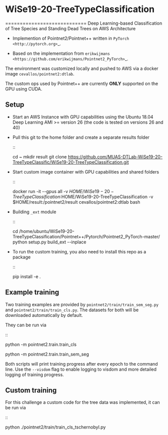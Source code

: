 


# WiSe19-20-TreeTypeClassification
============================
Deep Learning-based Classification of Tree Species and Standing Dead Trees on AWS Architecture

* Implemention of Pointnet2/Pointnet++ written in `PyTorch <http://pytorch.org>`_.

* Based on the implementation from `erikwijmans <https://github.com/erikwijmans/Pointnet2_PyTorch>`_.

The environment was customized locally and pushed to AWS via a docker image ``cevallos/pointnet2:dtlab``.

The custom ops used by Pointnet++ are currently **ONLY** supported on the GPU using CUDA.

Setup
-----

* Start an AWS Instance with GPU capabilities using the Ubuntu 18.04 Deep Learning AMI >= version 26 (the code is tested on versions 26 and 40)

* Pull this git to the home folder and create a separate results folder

  ::

    cd ~
    mkdir result
    git clone https://github.com/MUAS-DTLab-WiSe19-20-TreeTypeClassific/WiSe19-20-TreeTypeClassification.git

* Start custom image container with GPU capabilities and shared folders

  ::

    docker run -it --gpus all -v $HOME/WiSe19-20-TreeTypeClassification:$HOME/WiSe19-20-TreeTypeClassification -v $HOME/result:/pointnet2/result cevallos/pointnet2:dtlab bash
    
* Building `_ext` module

  ::

    cd /home/ubuntu/WiSe19-20-TreeTypeClassification/Pointnet++/Pytorch/Pointnet2_PyTorch-master/
    python setup.py build_ext --inplace


* To run the custom training, you also need to install this repo as a package

  ::

    pip install -e .


Example training
------------------

Two training examples are provided by ``pointnet2/train/train_sem_seg.py`` and ``pointnet2/train/train_cls.py``.
The datasets for both will be downloaded automatically by default.


They can be run via

::

  python -m pointnet2.train.train_cls

  python -m pointnet2.train.train_sem_seg


Both scripts will print training progress after every epoch to the command line.  Use the ``--visdom`` flag to
enable logging to visdom and more detailed logging of training progress.

Custom training
------------------

For this challenge a custom code for the tree data was implemented, it can be run via

::

  python ./pointnet2/train/train_cls_tschernobyl.py

